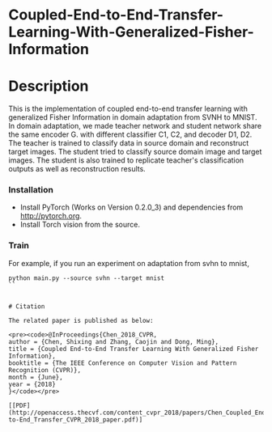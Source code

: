 # Coupled-End-to-End-Transfer-Learning-With-Generalized-Fisher-Information

# Description

This is the implementation of coupled end-to-end transfer learning with generalized Fisher Information in domain adaptation from SVNH to MNIST.
In domain adaptation, we made teacher network and student network share the same encoder G. with different classifier C1, C2, and decoder D1, D2.
The teacher is trained to classify data in source domain and reconstruct target images. The student tried to classify source domain image and target images.
The student is also trained to replicate teacher's classification outputs as well as reconstruction results.




### Installation
- Install PyTorch (Works on Version 0.2.0_3) and dependencies from http://pytorch.org.
- Install Torch vision from the source.


### Train
For example, if you run an experiment on adaptation from svhn to mnist,
```
python main.py --source svhn --target mnist
``


# Citation

The related paper is published as below:

<pre><code>@InProceedings{Chen_2018_CVPR,
author = {Chen, Shixing and Zhang, Caojin and Dong, Ming},
title = {Coupled End-to-End Transfer Learning With Generalized Fisher Information},
booktitle = {The IEEE Conference on Computer Vision and Pattern Recognition (CVPR)},
month = {June},
year = {2018}
}</code></pre>

[[PDF](http://openaccess.thecvf.com/content_cvpr_2018/papers/Chen_Coupled_End-to-End_Transfer_CVPR_2018_paper.pdf)] 
